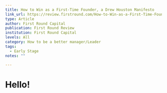```yaml
---
title: How to Win as a First-Time Founder, a Drew Houston Manifesto
link_url: https://review.firstround.com/How-to-Win-as-a-First-Time-Founder-a-Drew-Houston-Manifesto
type: Article
author: First Round Capital
publication: First Round Review
institution: First Round Capital
levels: All
category: How to be a better manager/Leader
tags:
  - Early Stage
notes: ""

---
```


# Hello!
